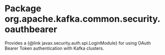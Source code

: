 # Package org.apache.kafka.common.security.oauthbearer

Provides a {@link javax.security.auth.spi.LoginModule} for using OAuth Bearer Token authentication with Kafka clusters.
